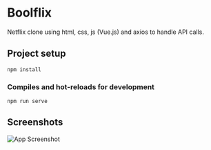 # Boolflix

Netflix clone using html, css, js (Vue.js) and axios to handle API calls.

## Project setup
```
npm install
```

### Compiles and hot-reloads for development
```
npm run serve
```

## Screenshots

![App Screenshot](https://i.ibb.co/ts3F3n4/Schermata-2022-06-06-alle-18-43-05.png)

